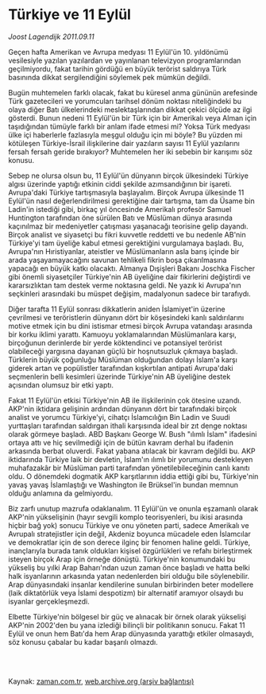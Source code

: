# Türkiye ve 11 Eylül

*Joost Lagendijk 2011.09.11*

<td class="columnist-detail">
<p>Geçen hafta Amerikan ve Avrupa medyası 11 Eylül'ün 10. yıldönümü vesilesiyle yazılan yazılardan ve yayınlanan televizyon programlarından geçilmiyordu, fakat tarihin gördüğü en büyük terörist saldırıya Türk basınında dikkat sergilendiğini söylemek pek mümkün değildi.</p>
<p>
<div id="haberMetinDiv">
<p>Bugün muhtemelen farklı olacak, fakat bu küresel anma gününün arefesinde Türk gazetecileri ve yorumcuları tarihsel dönüm noktası niteliğindeki bu olaya diğer Batı ülkelerindeki meslektaşlarından dikkat çekici ölçüde az ilgi gösterdi. Bunun nedeni 11 Eylül'ün bir Türk için bir Amerikalı veya Alman için taşıdığından tümüyle farklı bir anlam ifade etmesi mi? Yoksa Türk medyası ülke içi haberlerle fazlasıyla meşgul olduğu için mi böyle? Bu yüzden mi kötüleşen Türkiye-İsrail ilişkilerine dair yazıların sayısı 11 Eylül yazılarını fersah fersah geride bırakıyor? Muhtemelen her iki sebebin bir karışımı söz konusu.
<p>Sebep ne olursa olsun bu, 11 Eylül'ün dünyanın birçok ülkesindeki Türkiye algısı üzerinde yaptığı etkinin ciddi şekilde azımsandığının bir işareti. Avrupa'daki Türkiye tartışmasıyla başlayalım. Birçok Avrupa ülkesinde 11 Eylül'ün nasıl değerlendirilmesi gerektiğine dair tartışma, tam da Üsame bin Ladin'in istediği gibi, birkaç yıl öncesinde Amerikalı profesör Samuel Huntington tarafından öne sürülen Batı ve Müslüman dünya arasında kaçınılmaz bir medeniyetler çatışması yaşanacağı teorisine gelip dayandı. Birçok analist ve siyasetçi bu fikri kuvvetle reddetti ve bu nedenle AB'nin Türkiye'yi tam üyeliğe kabul etmesi gerektiğini vurgulamaya başladı. Bu, Avrupa'nın Hıristiyanlar, ateistler ve Müslümanların asla barış içinde bir arada yaşayamayacağını savunan tehlikeli fikrin boşa çıkarılmasına yapacağı en büyük katkı olacaktı. Almanya Dışişleri Bakanı Joschka Fischer gibi önemli siyasetçiler Türkiye'nin AB üyeliğine dair fikirlerini değiştirdi ve kararsızlıktan tam destek verme noktasına geldi. Ne yazık ki Avrupa'nın seçkinleri arasındaki bu müspet değişim, madalyonun sadece bir tarafıydı.
<p>Diğer tarafta 11 Eylül sonrası dikkatlerin aniden İslamiyet'in üzerine çevrilmesi ve teröristlerin dünyanın dört bir köşesindeki kanlı saldırılarını motive etmek için bu dini istismar etmesi birçok Avrupa vatandaşı arasında bir korku iklimi yarattı. Kamuoyu yoklamalarından Müslümanlara karşı, birçoğunun derinlerde bir yerde köktendinci ve potansiyel terörist olabileceği yargısına dayanan güçlü bir hoşnutsuzluk çıkmaya başladı. Türklerin büyük çoğunluğu Müslüman olduğundan dolayı İslam'a karşı giderek artan ve popülistler tarafından kışkırtılan antipati Avrupa'daki seçmenlerin belli kesimleri üzerinde Türkiye'nin AB üyeliğine destek açısından olumsuz bir etki yaptı.
<p>Fakat 11 Eylül'ün etkisi Türkiye'nin AB ile ilişkilerinin çok ötesine uzandı. AKP'nin iktidara gelişinin ardından dünyanın dört bir tarafındaki birçok analist ve yorumcu Türkiye'yi, cihatçı İslamcılığın Bin Ladin ve Suudi yurttaşları tarafından saldırgan ithali karşısında ideal bir zıt denge noktası olarak görmeye başladı. ABD Başkanı George W. Bush "ılımlı İslam" ifadesini ortaya attı ve hiç sevilmediği için de bütün kavram derhal bu ifadenin arkasında berbat oluverdi. Fakat yabana atılacak bir kavram değildi bu. AKP iktidarında Türkiye laik bir devletin, İslam'ın ılımlı bir yorumunu destekleyen muhafazakâr bir Müslüman parti tarafından yönetilebileceğinin canlı kanıtı oldu. O dönemdeki dogmatik AKP karşıtlarının iddia ettiği gibi bu, Türkiye'nin yavaş yavaş İslamlaştığı ve Washington ile Brüksel'in bundan memnun olduğu anlamına da gelmiyordu.
<p>Biz zarfı unutup mazrufa odaklanalım. 11 Eylül'ün ve onunla eşzamanlı olarak AKP'nin yükselişinin (hayır sevgili komplo teorisyenleri, bu ikisi arasında hiçbir bağ yok) sonucu Türkiye ve onu yöneten parti, sadece Amerikalı ve Avrupalı stratejistler için değil, Akdeniz boyunca mücadele eden İslamcılar ve demokratlar için de son derece ilginç bir fenomen haline geldi. Türkiye, inançlarıyla burada tanık oldukları kişisel özgürlükleri ve refahı birleştirmek isteyen birçok Arap için örneğe dönüştü. Türkiye'nin konumundaki bu yükseliş bu yılki Arap Baharı'ndan uzun zaman önce başladı ve hatta belki halk isyanlarının arkasında yatan nedenlerden biri olduğu bile söylenebilir. Arap dünyasındaki insanlar kendilerine sunulan birbirinden beter modellere (laik diktatörlük veya İslami despotizm) bir alternatif aramıyor olsaydı bu isyanlar gerçekleşmezdi.
<p>Elbette Türkiye'nin bölgesel bir güç ve alınacak bir örnek olarak yükselişi AKP'nin 2002'den bu yana izlediği bilinçli bir politikanın sonucu. Fakat 11 Eylül ve onun hem Batı'da hem Arap dünyasında yarattığı etkiler olmasaydı, söz konusu çabalar bu kadar başarılı olmazdı. </p></p></p></p></p></p></div>
</p>


<p><br>
		 </br></p></td>

Kaynak: [zaman.com.tr](http://zaman.com.tr/yazar.do?yazino=1178525), [web.archive.org (arşiv bağlantısı)](http://web.archive.org/web/20111213111327/http://zaman.com.tr/yazar.do?yazino=1178525)
